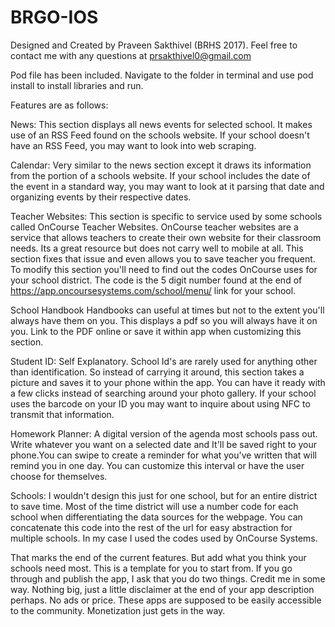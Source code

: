 # BRGO-IOS
Designed and Created by Praveen Sakthivel (BRHS 2017). Feel free to contact me with any questions at prsakthivel0@gmail.com

Pod file has been included. Navigate to the folder in terminal and use pod install to install libraries and run.

Features are as follows:

News: This section displays all news events for selected school. It makes use of an RSS Feed found on the schools website. If your school doesn't have an RSS Feed, you may want to look into web scraping.

Calendar: Very similar to the news section except it draws its information from the portion of a schools website. If your school includes the date of the event in a standard way, you may want to look at it parsing that date and organizing events by their respective dates.

Teacher Websites: This section is specific to service used by some schools called OnCourse Teacher Websites. OnCourse teacher websites are a service that allows teachers to create their own website for their classroom needs. Its a great resource but does not carry well to mobile at all. This section fixes that issue and even allows you to save teacher you frequent. To modify this section you'll need to find out the codes OnCourse uses for your school district. The code is the 5 digit number found at the end of https://app.oncoursesystems.com/school/menu/ link for your school.

School Handbook Handbooks can useful at times but not to the extent you'll always have them on you. This displays a pdf so you will always have it on you. Link to the PDF online or save it within app when customizing this section.

Student ID: Self Explanatory. School Id's are rarely used for anything other than identification. So instead of carrying it around, this section takes a picture and saves it to your phone within the app. You can have it ready with a few clicks instead of searching around your photo gallery. If your school uses the barcode on your ID you may want to inquire about using NFC to transmit that information.

Homework Planner: A digital version of the agenda most schools pass out. Write whatever you want on a selected date and It'll be saved right to your phone.You can swipe to create a reminder for what you've written that will remind you in one day. You can customize this interval or have the user choose for themselves.

Schools: I wouldn't design this just for one school, but for an entire district to save time. Most of the time district will use a number code for each school when differentiating the data sources for the webpage. You can concatenate this code into the rest of the url for easy abstraction for multiple schools. In my case I used the codes used by OnCourse Systems.

That marks the end of the current features. But add what you think your schools need most. This is a template for you to start from. If you go through and publish the app, I ask that you do two things.
Credit me in some way. Nothing big, just a little disclaimer at the end of your app description perhaps.
No ads or price. These apps are supposed to be easily accessible to the community. Monetization just gets in the way.
